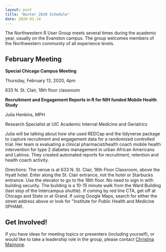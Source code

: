 ```yaml
---
layout: post
title: "Winter 2020 Schedule"
date: 2020-01-14
---
```


The Northwestern R User Group meets several times during the academic year, usually on the Evanston campus.  The group welcomes members of the Northwestern community of all experience levels. 

## February Meeting

**Special Chicago Campus Meeting**


Thursday, February 13, 2020, 4pm

633 N. St. Clair, 18th floor classroom
 
**Recruitment and Engagement Reports in R for NIH funded Mobile Health Study**

Julia Henkins, MPH

Research Specialist at UIC Academic Internal Medicine and Geriatrics
 
Julia will be talking about how she used REDCap and the tidyverse package to capture recruitment and engagement data for a randomized controlled trial.  Her team is evaluating a clinical pharmacist/health coach mobile health intervention for type 2 diabetes management in urban African Americans and Latinos.  They created automated reports for recruitment, retention and health coach activity.
 
Directions: The venue is at 633 N. St. Clair, 18th Floor Classroom, above the Hyatt hotel. Enter along the St. Clair entrance, not the hotel or Starbucks entrance.  Use the elevator to go to the 18th floor. No need to sign in with building security.  The building is a 10-15 minute walk from the Ward Building (last stop of the Intercampus shuttle). If coming by red line CTA, get off at Chicago and State or at Grand. If using Google Maps, search for either the street address above or look for "Institute for Public Health and Medicine (IPHAM).

## Get Involved!

If you have ideas for meeting topics or presenters (including yourself), or would like to take a leadership role in the group, please contact [Christina Maimone](mailto:christina.maimone@northwestern.edu).
